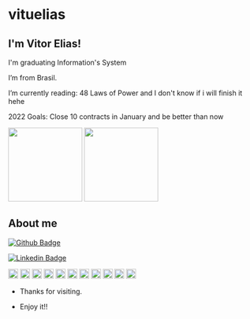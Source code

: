 # vituelias
## I'm Vitor Elias!

<p>I'm graduating Information's System
<p>I’m from Brasil.
<p>I’m currently reading: 48 Laws of Power and I don't know if i will finish it hehe
<p>2022 Goals: Close 10 contracts in January and be better than now</p>

<div>
<img height = "150em" src ="https://github-readme-stats.vercel.app/api?username=vituelias&show_icons=true&theme=tokyonight&layout=wakatime"/> 
  
<img height = "150em" src ="https://github-readme-stats.vercel.app/api/top-langs/?username=vituelias&show_icons=true&theme=radicalt&layout=compact)](https://github.com/vituelias/github-readme-stats"/>
 </div>
 
## About me

[![Github Badge](https://img.shields.io/badge/-Github-000?style=flat-square&logo=Github&logoColor=white&link=https://github.com/vituelias)](https://github.com/vituelias)

[![Linkedin Badge](https://img.shields.io/badge/-LinkedIn-blue?style=flat-square&logo=Linkedin&logoColor=white&link=https://www.linkedin.com/in/vitor-elias-365438162/)]( https://www.linkedin.com/in/vitor-elias-365438162/)

<code><img height = "20" src = "https://img.shields.io/badge/Visual_Studio-5C2D91?style=for-the-badge&logo=visual%20studio&logoColor=white"></code> 
<code><img height = "20" src = "https://img.shields.io/badge/Google%20Analytics-E37400?style=for-the-badge&logo=google%20analytics&logoColor=white"></code> 
<code><img height = "20" src = "https://img.shields.io/badge/MySQL-005C84?style=for-the-badge&logo=mysql&logoColor=white"></code> 
<code><img height = "20" src = "https://img.shields.io/badge/PowerBI-F2C811?style=for-the-badge&logo=Power%20BI&logoColor=white"></code> 
<code><img height = "20" src = "https://img.shields.io/badge/Colab-F9AB00?style=for-the-badge&logo=googlecolab&color=525252"></code> 
<code><img height = "20" src = "https://img.shields.io/badge/Python-FFD43B?style=for-the-badge&logo=python&logoColor=darkgreen"></code> 
<code><img height = "20" src = "https://img.shields.io/badge/Flutter-02569B?style=for-the-badge&logo=flutter&logoColor=white"></code> 
<code><img height = "20" src = "https://img.shields.io/badge/Android-3DDC84?style=for-the-badge&logo=android&logoColor=white"></code> 
<code><img height = "20" src = "https://img.shields.io/badge/conda-342B029.svg?&style=for-the-badge&logo=anaconda&logoColor=white"></code> 
<code><img height = "20" src = "https://img.shields.io/badge/Java-ED8B00?style=for-the-badge&logo=java&logoColor=white"></code> 
<code><img height = "20" src = "https://img.shields.io/badge/Amazon_AWS-FF9900?style=for-the-badge&logo=amazonaws&logoColor=white"></code> 


- Thanks for visiting.

- Enjoy it!!
